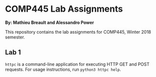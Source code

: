 # COMP445 Lab Assignments
**By: Mathieu Breault and Alessandro Power**

This repository contains the lab assignments for COMP445, Winter 2018 semester.

## Lab 1
`httpc` is a command-line application for executing HTTP GET and POST requests.
For usage instructions, run `python3 httpc help`.
